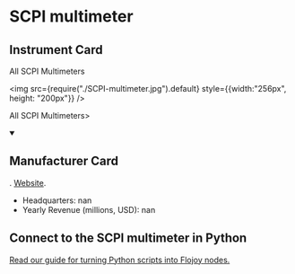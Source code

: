
# SCPI multimeter

## Instrument Card

<div className="flex">

<div>

All SCPI Multimeters

</div>

<img src={require("./SCPI-multimeter.jpg").default} style={{width:"256px", height: "200px"}} />

</div>

All SCPI Multimeters>

<details open>
<summary><h2>Manufacturer Card</h2></summary>

. <a href="https://en.wikipedia.org/wiki/Standard_Commands_for_Programmable_Instruments">Website</a>.

<ul>
  <li>Headquarters: nan</li>
  <li>Yearly Revenue (millions, USD): nan</li>
</ul>
</details>

## Connect to the SCPI multimeter in Python

[Read our guide for turning Python scripts into Flojoy nodes.](https://docs.flojoy.ai/custom-nodes/creating-custom-node/)


